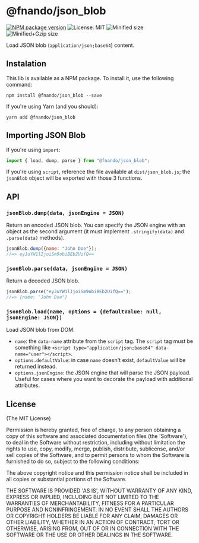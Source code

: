 # @fnando/json_blob

[![NPM package version](https://img.shields.io/npm/v/@fnando/json_blob.svg)](https://www.npmjs.com/package/@fnando/json_blob)
![License: MIT](https://img.shields.io/npm/l/@fnando/json_blob.svg)
![Minified size](http://img.badgesize.io/fnando/json_blob-js/master/dist/json_blob.js.svg?label=min+size)
![Minified+Gzip size](http://img.badgesize.io/fnando/json_blob-js/master/dist/json_blob.js.svg?compression=gzip&label=min%2Bgzip+size)

Load JSON blob (`application/json;base64`) content.

## Instalation

This lib is available as a NPM package. To install it, use the following command:

```
npm install @fnando/json_blob --save
```

If you're using Yarn (and you should):

```
yarn add @fnando/json_blob
```

## Importing JSON Blob

If you're using `import`:

```js
import { load, dump, parse } from "@fnando/json_blob";
```

If you're using `script`, reference the file available at `dist/json_blob.js`; the `jsonBlob` object will be exported with those 3 functions.

## API

### `jsonBlob.dump(data, jsonEngine = JSON)`

Return an encoded JSON blob. You can specify the JSON engine with an object as the second argument (it must implement `.stringify(data)` and `.parse(data)` methods).

```js
jsonBlob.dump({name: "John Doe"});
//=> eyJuYW1lIjoiSm9obiBEb2UifQ==
```

### `jsonBlob.parse(data, jsonEngine = JSON)`

Return a decoded JSON blob.

```js
jsonBlob.parse("eyJuYW1lIjoiSm9obiBEb2UifQ==");
//=> {name: "John Doe"}
```

### `jsonBlob.load(name, options = {defaultValue: null, jsonEngine: JSON})`

Load JSON blob from DOM.

- `name`: the `data-name` attribute from the `script` tag. The `script` tag must be something like `<script type="application/json;base64" data-name="user"></script>`.
- `options.defaultValue`: in case `name` doesn't exist, `defaultValue` will be returned instead.
- `options.jsonEngine`: the JSON engine that will parse the JSON payload. Useful for cases where you want to decorate the payload with additional attributes.

## License

(The MIT License)

Permission is hereby granted, free of charge, to any person obtaining
a copy of this software and associated documentation files (the
'Software'), to deal in the Software without restriction, including
without limitation the rights to use, copy, modify, merge, publish,
distribute, sublicense, and/or sell copies of the Software, and to
permit persons to whom the Software is furnished to do so, subject to
the following conditions:

The above copyright notice and this permission notice shall be
included in all copies or substantial portions of the Software.

THE SOFTWARE IS PROVIDED 'AS IS', WITHOUT WARRANTY OF ANY KIND,
EXPRESS OR IMPLIED, INCLUDING BUT NOT LIMITED TO THE WARRANTIES OF
MERCHANTABILITY, FITNESS FOR A PARTICULAR PURPOSE AND NONINFRINGEMENT.
IN NO EVENT SHALL THE AUTHORS OR COPYRIGHT HOLDERS BE LIABLE FOR ANY
CLAIM, DAMAGES OR OTHER LIABILITY, WHETHER IN AN ACTION OF CONTRACT,
TORT OR OTHERWISE, ARISING FROM, OUT OF OR IN CONNECTION WITH THE
SOFTWARE OR THE USE OR OTHER DEALINGS IN THE SOFTWARE.
